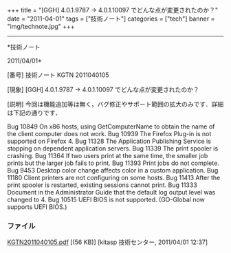 ﻿+++
title = "[GGH] 4.0.1.9787 → 4.0.1.10097 でどんな点が変更されたのか？"
date = "2011-04-01"
tags = ["技術ノート"]
categories = ["tech"]
banner = "img/technote.jpg"
+++

-----------------------------------------------------------------------------------------------------------------------------

*技術ノート

2011/04/01*


[番号]
技術ノート KGTN 2011040105

[現象]
[GGH] 4.0.1.9787 → 4.0.1.10097 でどんな点が変更されたのか？

[説明]
今回は機能追加等は無く，バグ修正やサポート範囲の拡大のみです．詳細は下記の通りです．

Bug 10849 On x86 hosts, using GetComputerName to obtain the name of the
client computer does not work.
Bug 10939 The Firefox Plug-in is not supported on Firefox 4.
Bug 11328 The Application Publishing Service is stopping on dependent
application servers.
Bug 11339 The print spooler is crashing.
Bug 11364 If two users print at the same time, the smaller job prints
but the larger job fails to print.
Bug 11393 Print jobs do not complete.
Bug 9453 Desktop color change affects color in a custom application.
Bug 11180 Client printers are not configuring on some hosts.
Bug 11413 After the print spooler is restarted, existing sessions cannot
print.
Bug 11333 Document in the Administrator Guide that the default log
output level was changed to 4.
Bug 10515 UEFI BIOS is not supported. (GO-Global now supports UEFI
BIOS.)


### ファイル

 
 


[KGTN2011040105.pdf](http://techreport.kitasp.net/attachments/download/537/KGTN2011040105.pdf)
 [(56 KB)] [kitasp 技術センター, 2011/04/01
12:37]


 


 

